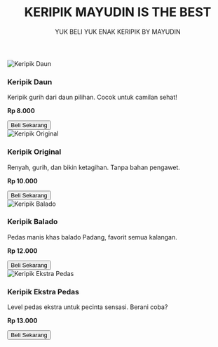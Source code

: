 <html lang="id">
<head>
    <meta charset="UTF-8" />
    <meta name="viewport" content="width=device-width, initial-scale=1.0" />
    <title>KERIPIK MAYUDIN</title>
    <link rel="stylesheet" href="style.css" />
</head>
<body>
    <header>
        <h1>KERIPIK MAYUDIN IS THE BEST</h1>
        <p>YUK BELI YUK ENAK KERIPIK BY MAYUDIN</p>
    </header>
    <div class="container">
        <div class="product-card">
            <img src="gambar/keripik1.jpg" alt="Keripik Daun" />
            <h3>Keripik Daun</h3>
            <p>Keripik gurih dari daun pilihan. Cocok untuk camilan sehat!</p>
            <p><strong>Rp 8.000</strong></p>
            <a href="https://wa.me/6281234567890?text=Halo%20saya%20mau%20beli%20Keripik%20Daun" target="_blank">
                <button>Beli Sekarang</button>
            </a>
        </div>
        <div class="product-card">
            <img src="gambar/keripik2.jpg" alt="Keripik Original" />
            <h3>Keripik Original</h3>
            <p>Renyah, gurih, dan bikin ketagihan. Tanpa bahan pengawet.</p>
            <p><strong>Rp 10.000</strong></p>
            <a href="https://wa.me/6281234567890?text=Halo%20saya%20mau%20beli%20Keripik%20Original" target="_blank">
                <button>Beli Sekarang</button>
            </a>
        </div>
        <div class="product-card">
            <img src="gambar/keripik3.jpg" alt="Keripik Balado" />
            <h3>Keripik Balado</h3>
            <p>Pedas manis khas balado Padang, favorit semua kalangan.</p>
            <p><strong>Rp 12.000</strong></p>
            <a href="https://wa.me/6281234567890?text=Halo%20saya%20mau%20beli%20Keripik%20Balado" target="_blank">
                <button>Beli Sekarang</button>
            </a>
        </div>
        <div class="product-card">
            <img src="gambar/keripik4.jpg" alt="Keripik Ekstra Pedas" />
            <h3>Keripik Ekstra Pedas</h3>
            <p>Level pedas ekstra untuk pecinta sensasi. Berani coba?</p>
            <p><strong>Rp 13.000</strong></p>
            <a href="https://wa.me/6281234567890?text=Halo%20saya%20mau%20beli%20Keripik%20Ekstra%20Pedas" target="_blank">
                <button>Beli Sekarang</button>
            </a>
        </div>
    </div>
</body>
</html>
